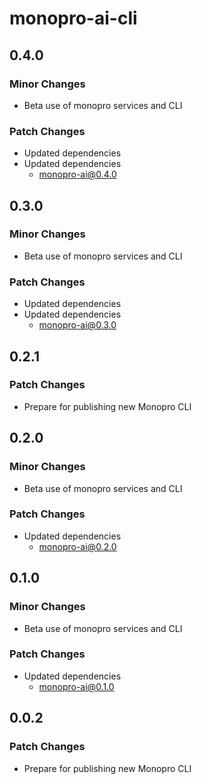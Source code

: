 # monopro-ai-cli

## 0.4.0

### Minor Changes

- Beta use of monopro services and CLI

### Patch Changes

- Updated dependencies
- Updated dependencies
  - monopro-ai@0.4.0

## 0.3.0

### Minor Changes

- Beta use of monopro services and CLI

### Patch Changes

- Updated dependencies
- Updated dependencies
  - monopro-ai@0.3.0

## 0.2.1

### Patch Changes

- Prepare for publishing new Monopro CLI

## 0.2.0

### Minor Changes

- Beta use of monopro services and CLI

### Patch Changes

- Updated dependencies
  - monopro-ai@0.2.0

## 0.1.0

### Minor Changes

- Beta use of monopro services and CLI

### Patch Changes

- Updated dependencies
  - monopro-ai@0.1.0

## 0.0.2

### Patch Changes

- Prepare for publishing new Monopro CLI
